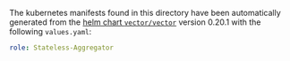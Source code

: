 The kubernetes manifests found in this directory have been automatically generated
from the [helm chart `vector/vector`](https://github.com/vectordotdev/helm-charts/tree/master/charts/vector)
version 0.20.1 with the following `values.yaml`:

```yaml
role: Stateless-Aggregator
```
